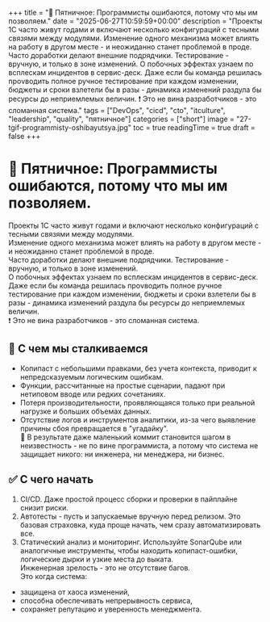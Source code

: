 +++
title = "🤔 Пятничное: Программисты ошибаются, потому что мы им позволяем."
date = "2025-06-27T10:59:59+00:00"
description = "Проекты 1С часто живут годами и включают несколько конфигураций с тесными связями между модулями. Изменение одного механизма может влиять на работу в другом месте - и неожиданно станет проблемой в проде. Часто доработки делают внешние подрядчики. Тестирование - вручную, и только в зоне изменений. О побочных эффектах узнаем по всплескам инцидентов в сервис-деск. Даже если бы команда решилась проvводить полное ручное тестирование при каждом изменении, бюджеты и сроки взлетели бы в разы - динамика изменений раздула бы ресурсы до неприемлемых величин. ❗ Это не вина разработчиков - это сломанная система."
tags = ["DevOps", "cicd", "cto", "itculture", "leadership", "quality", "пятничное"]
categories = ["short"]
image = "27-tgif-programmisty-oshibayutsya.jpg"
toc = true
readingTime = true
draft = false
+++

# 🤔 Пятничное: Программисты ошибаются, потому что мы им позволяем.  
  
Проекты 1С часто живут годами и включают несколько конфигураций с тесными связями между модулями.  
Изменение одного механизма может влиять на работу в другом месте - и неожиданно станет проблемой в проде.  
Часто доработки делают внешние подрядчики. Тестирование - вручную, и только в зоне изменений.  
О побочных эффектах узнаем по всплескам инцидентов в сервис-деск.  
Даже если бы команда решилась проvводить полное ручное тестирование при каждом изменении, бюджеты и сроки взлетели бы в разы - динамика изменений раздула бы ресурсы до неприемлемых величин.  
❗ Это не вина разработчиков - это сломанная система.  
  
## 🧩 С чем мы сталкиваемся  
* Копипаст с небольшими правками, без учета контекста, приводит к непредсказуемым логическим ошибкам.  
* Функции, рассчитанные на простые сценарии, падают при нетиповом вводе или редких сочетаниях.  
* Потеря производительности, проявляющаяся только при реальной нагрузке и больших объемах данных.  
* Отсутствие логов и инструментов аналитики, из-за чего выявление причины сбоя превращается в "угадайку".  
📌 В результате даже маленький коммит становится шагом в неизвестность - не по вине программиста, а потому что система не защищает никого: ни инженера, ни менеджера, ни бизнес.  
  
## ✅ С чего начать  
1. CI/CD. Даже простой процесс сборки и проверки в пайплайне снизит риски.  
2. Автотесты - пусть и запускаемые вручную перед релизом. Это базовая страховка, куда проще начать, чем сразу автоматизировать все.  
3. Статический анализ и мониторинг. Используйте SonarQube или аналогичные инструменты, чтобы находить копипаст-ошибки, логические дырки и узкие места до выката.  
Инженерная зрелость - это не отсутствие багов.  
Это когда система:  
* защищена от хаоса изменений,  
* способна обеспечивать непрерывность сервиса,  
* сохраняет репутацию и уверенность менеджмента.  
